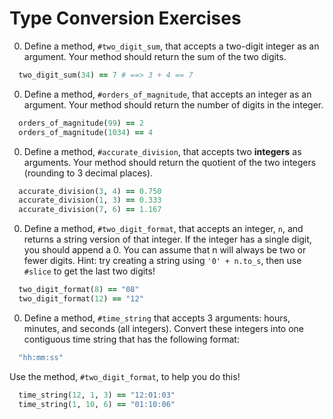 # Type Conversion Exercises

0. Define a method, `#two_digit_sum`, that accepts a two-digit integer as an argument. Your method should return the sum of the two digits.

  ```ruby
    two_digit_sum(34) == 7 # ==> 3 + 4 == 7
  ```

0. Define a method, `#orders_of_magnitude`, that accepts an integer as an argument. Your method should return the number of digits in the integer.

  ```ruby
    orders_of_magnitude(99) == 2
    orders_of_magnitude(1034) == 4
  ```

0. Define a method, `#accurate_division`, that accepts two **integers** as arguments. Your method should return the quotient of the two integers (rounding to 3 decimal places).

  ```ruby
    accurate_division(3, 4) == 0.750
    accurate_division(1, 3) == 0.333
    accurate_division(7, 6) == 1.167
  ```

0. Define a method, `#two_digit_format`, that accepts an integer, `n`, and returns a string version of that integer. If the integer has a single digit, you should append a 0. You can assume that n will always be two or fewer digits. Hint: try creating a string using `'0' + n.to_s`, then use `#slice` to get the last two digits!

  ```ruby
    two_digit_format(8) == "08"
    two_digit_format(12) == "12"
  ```

0. Define a method, `#time_string` that accepts 3 arguments: hours, minutes, and seconds (all integers). Convert these integers into one contiguous time string that has the following format:

  ```ruby
    "hh:mm:ss"
  ```

  Use the method, `#two_digit_format`, to help you do this!

  ```ruby
    time_string(12, 1, 3) == "12:01:03"
    time_string(1, 10, 6) == "01:10:06"
  ```

